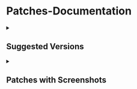 # Patches-Documentation

<details><summary>

## Suggested Versions
</summary>

***Recommended application versions to patch for best compatibilty with patches.***

<details><summary>

#### YouTube - Versions
</summary>

```
18.27.36
```
```
18.25.40
```
```
18.24.37
```
```
18.23.36
```
```
18.22.37
```
```
18.21.35
```
```
18.20.39
```
</details>

<details><summary>
  
#### YouTube Music - Versions
</summary>

```
all
```
</details>

<details><summary>

#### Reddit - Versions
</summary>

```
all
```
</details>

<details><summary>

#### MicroG - Versions
</summary>

```
all
```
</details></details>

<details><summary>

## Patches with Screenshots
</summary>

***List of patches with screenshots. You may need to scroll to view the complete table.***

<details><summary>

#### YouTube
</summary>

| Patch | Description | Related Screenshots |
|:--------:|:--------------:|:-----------------:|
| `add-splash-animation` | Adds splash animation, which was removed in YT v18.19.36+. This patch won't work with the `custom-branding-icon` patches. | [Screenshots](https://imgur.com/a/Ls6167p) |
| `bypass-ambient-mode-restrictions` | Allows ambient mode to be on while battery saver mode is enabled. | [Screenshots](https://imgur.com/a/qjNlGP3) |
| `change-homepage` | Defaults to subscription tab instead of home when the app opens. | [Screenshots](https://imgur.com/a/Xxeq0XD) |
| `custom-branding-icon-mmt` | Changes the app launcher icon to MMT. | [Screenshots](https://imgur.com/1h94NCw) |
| `custom-branding-icon-revancify-blue` | Changes the app launcher icon to Revancify Blue. | [Screenshots](https://imgur.com/EjJOlYq) |
| `custom-branding-icon-revancify-red` | Changes the app launcher icon to Revancify Red. | [Screenshots](https://imgur.com/BPgRMHt) |
| `custom-branding-youtube-name` | Rename the app to the name specified in the options.json file. (Default: ReVanced Extended) | [Screenshots](https://imgur.com/a/uYAWf65) |
| `custom-double-tap-length` | Add custom 'double-tap to seek' values that are specified in the options.json file. | [Screenshots](https://imgur.com/a/S1fyX9A) |
| `custom-package-name` | Uses the package name specified in the options.json file for the non-root build. | [Screenshots](https://imgur.com/a/DY0EMNI) |
| `custom-seekbar-color` | Change seekbar color in video player and video thumbnails. | [Screenshots](https://imgur.com/a/wUBZNdH) |
| `custom-video-speed` | Adds custom video speed options. | [Screenshots](https://imgur.com/a/7dE1QiH) |
| `default-video-quality` | Adds ability to set default video quality settings. | [Screenshots](https://imgur.com/a/hqY3SiN) |
| `default-video-speed` | Adds ability to set default video speed settings. | [Screenshots](https://imgur.com/a/x1YmkfG) |
| `disable-auto-captions` | Disables forced auto-captions. | [Screenshots](https://imgur.com/a/rYqTjk1) |
| `disable-haptic-feedback` | Adds options to disable haptic feedback. | [Screenshots](https://imgur.com/a/c0og6Ay) |
| `disable-hdr-video` | Disable HDR video. | [Screenshots](https://imgur.com/a/pbVp2g3) |
| `disable-landscape-mode` | Disable landscape mode when entering fullscreen. | [Screenshots](https://imgur.com/a/tJiXrmf) |
| `disable-quic-protocol` | Disable CronetEngine's QUIC protocol. | [Screenshots](https://imgur.com/a/CPNzSFq) |
| `disable-startup-shorts-player` | Disables Shorts from resuming when launching YouTube. | [Screenshots](https://imgur.com/a/GmsP5oK) |
| `enable-compact-controls-overlay` | Enables a compact control overlay in fullscreen. | [Screenshots](https://imgur.com/a/gVc4uMQ) |
| `enable-debug-logging` | Adds debugging options. | [Screenshots](https://imgur.com/a/7mNOSsa) |
| `enable-external-browser` | Opens URLs outside the app in an external browser. | [Screenshots](https://imgur.com/a/Nm2mvzd) |
| `enable-minimized-playback` | Enables picture-in-picture and background playback. | [Screenshots](https://imgur.com/a/ET3HcEx) |
| `enable-new-comment-popup-panels` | Enables a new type of comment popup panel in the Shorts player. | [Screenshots](https://imgur.com/a/0UZlccZ) |
| `enable-new-splash-animation` | Enables a new type of splash animation on Android 12+ devices. | [Screenshots](https://imgur.com/a/dtLaOYP) |
| `enable-new-thumbnail-preview` | Enables a new type of seek preview. | [Screenshots](https://imgur.com/a/lv2AxVP) |
| `enable-old-quality-layout` | Enables the original quality flyout menu. | [Screenshots](https://imgur.com/a/v7HyezL) |
| `enable-open-links-directly` | Skips over redirection URLs to external links. | [Screenshots](https://imgur.com/a/lMJqViC) |
| `enable-seekbar-tapping` | Enables tap-to-seek on the seekbar of the video player. | [Screenshots](https://imgur.com/a/PtA0tb3) |
| `enable-tablet-mini-player` | Enables the tablet mini-player layout. | [Screenshots](https://imgur.com/a/mLjsifI) |
| `enable-tablet-navigation-bar` | Enables the tablet navigation bar layout. | [Screenshots](https://imgur.com/a/KUi3w7f) |
| `enable-timestamps-speed` | Adds the current video speed in brackets next to the current time. | [Screenshots](https://imgur.com/a/QZoeBfT) |
| `enable-wide-search-bar` | Replaces the search icon with a wide search bar. This will hide the YouTube logo when active. | [Screenshots](https://imgur.com/a/wG3Mx3S) |
| `force-hide-player-button-background` | Remove the dark circle surrounding the pause/play button and the next and previous buttons/arrows. | [Screenshots](https://imgur.com/a/4nejeVc) |
| `force-opus-codec` | Forces the opus codec for audios. | [Screenshots](https://imgur.com/a/coCGCKS) |
| `force-premium-heading` | Forces the YouTube premium logo on the homepage. | [Screenshots](https://imgur.com/a/wcuugDV) |
| `force-vp9-codec` | Forces the VP9 codec for videos. | [Screenshots](https://imgur.com/a/Rl0u1Z4) |
| `header-switch` | Add switch to change the YouTube logo on the homepage. | [Screenshots](https://imgur.com/a/bPFJif1) |
| `hide-account-menu` | Allows you to hide account menu elements. | [Screenshots](https://imgur.com/a/MCvbnQu) |
| `hide-auto-player-popup-panels` | Hides automatic popup panels when opening a playlist/livestream. | [Screenshots](https://imgur.com/a/R3BHdAn) |
| `hide-autoplay-button` | Hides the autoplay toggle in the video player. | [Screenshots](https://imgur.com/a/9S3NUVx) |
| `hide-autoplay-preview` | Hides the autoplay preview container in fullscreen. | [Screenshots](https://imgur.com/a/OhxdFY9) |
| `hide-button-container` | Adds options to hide action buttons under a video (like, clip, remix, etc). | [Screenshots](https://imgur.com/a/pB2DkdJ) |
| `hide-captions-button` | Hides the captions button in the video player. | [Screenshots](https://imgur.com/a/iKc0ARk) |
| `hide-cast-button` | Hides the cast button in the video player. | [Screenshots](https://imgur.com/a/WNwI6Ve) |
| `hide-category-bar` | Hides the category bar at the top of feeds. | [Screenshots](https://imgur.com/a/P7H2Edn) |
| `hide-channel-avatar-section` | Hides the channel avatar section in the subscription tab. | [Screenshots](https://imgur.com/a/e0bU6sz) |
| `hide-channel-watermark` | Hides the creator watermarks on videos. | [Screenshots](https://imgur.com/a/Hlj6967) |
| `hide-collapse-button` | Hides the collapse button in the video player. | [Screenshots](https://imgur.com/a/bI1Fuoh) |
| `hide-comment-component` | Adds options to hide components related to comments. | [Screenshots](https://imgur.com/a/hTXpbSV) |
| `hide-crowdfunding-box` | Hides the crowdfunding box between the player and video description. | [Screenshots](https://imgur.com/a/WJlGhpq) |
| `hide-description-components` | Hides video description components. | [Screenshots](https://imgur.com/a/xhIJoD6) |
| `hide-double-tap-overlay-filter` | Prevents the screen from darkening when double-tapping. | [Screenshots](https://imgur.com/a/ualcmms) |
| `hide-email-address` | Hides the email address and handle in the account menu and switcher. | [Screenshots](https://imgur.com/a/MfWO2Rr) |
| `hide-endscreen-cards` | Hides the suggested video cards at the end of a video in fullscreen. | [Screenshots](https://imgur.com/a/50psTcB) |
| `hide-endscreen-overlay` | Hides endscreen overlay when swiping up while in fullscreen and at the end of videos. | [Screenshots](https://imgur.com/a/t8x32O6) |
| `hide-feed-flyout-panel` | Hides feed flyout panel components. | [Screenshots](https://imgur.com/a/nf1UPHc) |
| `hide-filmstrip-overlay` | Hides the filmstrip overlay when holding down on the seekbar. | [Screenshots](https://imgur.com/a/0f2sH10) |
| `hide-floating-microphone` | Hides the floating microphone button above the keyboard. | [Screenshots](https://imgur.com/a/PX54fRG) |
| `hide-fullscreen-panels` | Hides the video title and quick actions in fullscreen. And prevents the description, comments, live chat, and playlist panels from showing while in fullscreen. | [Screenshots](https://imgur.com/a/5e2Lxrx) |
| `hide-general-ads` | Removes ads in feeds and other areas. | [Screenshots](https://imgur.com/a/UfuiO7s) |
| `hide-info-cards` | Hides info-cards in videos. | [Screenshots](https://imgur.com/a/yKKXVDP) |
| `hide-layout-components` | Hides general layout components. | [Screenshots](https://imgur.com/a/5BP009b) |
| `hide-load-more-button` | Hides the button under videos that loads similar videos. | [Screenshots](https://imgur.com/a/jihDei9) |
| `hide-mix-playlists` | Hides mix playlists from the home feed and video player. | [Screenshots](https://imgur.com/a/hzpefwO) |
| `hide-music-button` | Hides the YouTube Music button in the video player. | [Screenshots](https://imgur.com/a/KYu3bMj) |
| `hide-navigation-buttons` | Adds options to hide or change navigation buttons. | [Screenshots](https://imgur.com/a/TEHIhKt) |
| `hide-navigation-label` | Hides the labels under the navigation buttons. | [Screenshots](https://imgur.com/a/TzHnK8l) |
| `hide-pip-notification` | Disable the PiP notification when you first launch PiP mode. | [Screenshots](https://imgur.com/a/ZEPIdOW) |
| `hide-player-button-background` | Remove the dark circle surrounding the pause/play button and the next and previous buttons/arrows. | [Screenshots](https://imgur.com/a/7l2ExDA) |
| `hide-player-flyout-panel` | Adds options to hide player flyout panel components. | [Screenshots](https://imgur.com/a/ZYc7wRe) |
| `hide-player-overlay-filter` | Prevent the player from darkening when you tap to reveal the player controls. | [Screenshots](https://imgur.com/a/U6bQxcM) |
| `hide-previous-next-button` | Hides the previous and next buttons from the player controls. | [Screenshots](https://imgur.com/a/WNp9p4t) |
| `hide-quick-actions` | Adds options to hide the quick action buttons beneath the seekbar while in fullscreen. | [Screenshots](https://imgur.com/a/PADAsaL) |
| `hide-seek-message` | Hides the 'Slide left or right to seek' message container. | [Screenshots](https://imgur.com/a/rQyBYg5) |
| `hide-seekbar` | Hides the seekbar in the video player and video thumbnails. | [Screenshots](https://imgur.com/a/qkVEocI) |
| `hide-shorts-component` | Adds options to hide Shorts in feeds and Shorts components. | [Screenshots](https://imgur.com/a/qbJO6yf) |
| `hide-snack-bar` | Hides snack bar popups. | [Screenshots](https://imgur.com/a/VBkD9LN) |
| `hide-speed-overlay` | Hides speed overlay when holding down in the player. | [Screenshots](https://imgur.com/a/mQ9uXn7) |
| `hide-suggested-actions` | Hides the suggested actions bar inside the player. | [Screenshots](https://imgur.com/a/CQ1gJS7) |
| `hide-suggestions-shelf` | Hides the suggestions shelves in feeds. | [Screenshots](https://imgur.com/a/mPOKZru) |
| `hide-time-stamp` | Hides timestamp in the video player. | [Screenshots](https://imgur.com/a/9TxGuEE) |
| `hide-tooltip-content` | Hides the tooltip box that appears on first install. | [Screenshots](https://imgur.com/a/OAZ30Z5) |
| `hide-trending-searches` | Hides trending searches in the search bar. | [Screenshots](https://imgur.com/a/1VjVi3A) |
| `hide-video-ads` | Removes ads in the video player. | [Screenshots](https://imgur.com/a/Shr7JuB) |
| `language-switch` | Adds language switch toggle. | [Screenshots](https://imgur.com/a/ERg1coh) |
| `layout-switch` | Adds the option to switch between tablet and phone layouts. | [Screenshots](https://imgur.com/a/16YQCJj) |
| `materialyou` | Applies the MaterialYou theme for Android 12+. | [Screenshots](https://imgur.com/a/CzspOyn) |
| `microg-support` | Allows the app to run without root using MicroG and under a different package name. | [Screenshots](https://imgur.com/a/HDh7OiC) |
| `optimize-resource` | Removes duplicate resources to reduce file size. | [Screenshots](https://imgur.com/a/n4KuROD) |
| `overlay-buttons` | Adds overlay buttons to the player (download, speed controls, amd copy link). | [Screenshots](https://imgur.com/a/U6JexYB) |
| `return-youtube-dislike` | Shows the dislike count of videos using the Return YouTube Dislike API. | [Screenshots](https://imgur.com/a/mWj0eoj) |
| `settings` | Applies mandatory patches to implement ReVanced settings into the application. | [Screenshots](https://imgur.com/a/qZJN1p0) |
| `sponsorblock` | Integrates SponsorBlock, which allows skipping undesired video segments, such as sponsored content. | [Screenshots](https://imgur.com/a/N7Z0CjM) |
| `spoof-app-version` | Adds the ability to trick YouTube into thinking you are using a different app version. Useful if you want the old YouTube UI. | [Screenshots](https://imgur.com/a/x5E6fF0) |
| `swipe-controls` | Adds volume and brightness swipe controls. | [Screenshots](https://imgur.com/a/76uY3A9) |
| `theme` | Change the app's theme to the values specified in options.json file (Default: Amoled black). | [Screenshots](https://imgur.com/a/4gsDQJS) |
| `translations` | Add Crowdin translations for YouTube. | [Screenshots](https://imgur.com/a/R7Q1k2h) |
</details>

<details><summary>

#### YouTube Music
</summary>

| Patch | Description | Related Screenshots |
|:--------:|:--------------:|:-----------------:|
| `amoled` | Applies an amoled black theme to flyout panels. | [Screenshots](https://imgur.com/a/PXnpWqK) |
| `background-play` | Enables background playback. | [Screenshots](https://imgur.com/a/gZki03j) |
| `bitrate-default-value` | Set the audio quality to 'Always High' when you first install the app. | [Screenshots](https://imgur.com/a/sL2k1m4) |
| `certificate-spoof` | Spoofs the YouTube Music certificate for Android Auto. | [Screenshots](https://imgur.com/a/wYqUq6J) |
| `custom-branding-icon-mmt` | Changes the app launcher icon to MMT. | [Screenshots](https://imgur.com/K96jJ52) |
| `custom-branding-icon-revancify-blue` | Changes the app launcher icon to Revancify Blue. | [Screenshots](https://imgur.com/1ijcyHr) |
| `custom-branding-icon-revancify-red` | Changes the app launcher icon to Revancify Red. | [Screenshots](https://imgur.com/wwUsmiW) |
| `custom-branding-music-name` | Rename the app to the name specified in the options.json file. | [Screenshots](https://imgur.com/a/ExSTD82) |
| `custom-package-name` | Uses the package name specified in the options.json file for the non-root build. | [Screenshots](https://imgur.com/a/99sBIlq) |
| `disable-auto-captions` | Disables forced auto captions. | [Screenshots](https://imgur.com/a/4PKAy9o) |
| `enable-black-navigation-bar` | Sets the navigation bar color to black. | [Screenshots](https://imgur.com/a/UK1YGZP) |
| `enable-color-match-player` | Matches the color of the mini player and the fullscreen player. | [Screenshots](https://imgur.com/a/F5mib6W) |
| `enable-compact-dialog` | Enable compact flyout on phone layouts. | [Screenshots](https://imgur.com/a/NstyglG) |
| `enable-custom-filter` | Adds a custom filter to hide specified layout components. | [Screenshots](https://imgur.com/a/U308EWB) |
| `enable-debug-logging` | Adds debugging options. | [Screenshots](https://imgur.com/a/sqPwaM7) |
| `enable-dismiss-queue` | Adds 'Dismiss queue' option to flyout menu. (YT Music v6.04.51+) | [Screenshots](https://imgur.com/a/12LYPAi) |
| `enable-force-minimized-player` | Keep player minimized even after switching tracks. | [Screenshots](https://imgur.com/a/lqAV44p) |
| `enable-force-shuffle` | Keeps shuffle enabled even after switching tracks. | [Screenshots](https://imgur.com/a/DWElbFu) |
| `enable-landscape-mode` | Enables entry into landscape mode by screen rotation on the phone. | [Screenshots](https://imgur.com/a/1ZUpMZg) |
| `enable-minimized-playback` | Enables minimized playback on Kids music. | [Screenshots](https://imgur.com/a/6uOVWJp) |
| `enable-new-layout` | Enables new player layouts. (YT Music v5.47.51+) | [Screenshots](https://imgur.com/a/LkvqOKO) |
| `enable-old-style-miniplayer` | Return the mini-player to old style. (for YT Music v5.55.53+) | [Screenshots](https://imgur.com/a/jH46Cvo) |
| `enable-opus-codec` | Enable opus codec when playing audio. | [Screenshots](https://imgur.com/a/uRdhxbI) |
| `enable-sleep-timer` | Adds a sleep timer option to flyout menu. | [Screenshots](https://imgur.com/a/cwEWZQi) |
| `enable-zen-mode` | Adds a grey tint to the video player to reduce eye strain. | [Screenshots](https://imgur.com/a/KX7jYRi) |
| `exclusive-audio-playback` | Enables the option to play music without video. | [Screenshots](https://imgur.com/a/WdZHw3M) |
| `hide-button-shelf` | Hides the category shelf from homepage and explorer. | [Screenshots](https://imgur.com/a/h0408Yl) |
| `hide-carousel-shelf` | Hides the carousel shelf from the homepage and explore tab. | [Screenshots](https://imgur.com/a/RkAIZkF) |
| `hide-cast-button` | Hides the cast button in the video player and mini-player. | [Screenshots](https://imgur.com/a/NRNKGQG) |
| `hide-category-bar` | Hides the music category bar at the top of the homepage. | [Screenshots](https://imgur.com/a/dCWHZmu) |
| `hide-get-premium` | Removes all "Get Premium" evidences from the avatar menu. | [Screenshots](https://imgur.com/a/xUfdCHx) |
| `hide-music-ads` | Hides ads before playing music. | [Screenshots](https://imgur.com/a/HCIlRvI) |
| `hide-navigation-label` | Hide navigation button labels. | [Screenshots](https://imgur.com/a/G9YE9kY) |
| `hide-new-playlist-button` | Hide the New Playlist button in the Library tab. | [Screenshots](https://imgur.com/a/RaANMid) |
| `hide-playlist-card` | Hides the suggested playlist card from the homepage. | [Screenshots](https://imgur.com/a/W6pxiuQ) |
| `hide-taste-builder` | Hides the 'Tell us which artists you like" card from homepage. | [Screenshots](https://imgur.com/a/vLXUsph) |
| `hide-upgrade-button` | Hides upgrade button from navigation bar and upgrade banner from the homepage. | [Screenshots](https://imgur.com/a/JMuhsrX) |
| `microg-support` | Allows the app to run without root using MicroG and under a different package name. | [Screenshots](https://imgur.com/a/HDh7OiC) |
| `optimize-resource` | Remove unnecessary resources to reduce file size. | [Missing]() |
| `remember-video-quality` | Remember the video quality whenever you change it. | [Screenshots](https://imgur.com/a/olwfVCf) |
| `settings` | Adds settings for ReVanced Extended to YouTube Music. | [Screenshots](https://imgur.com/a/prYgamZ) |
| `share-button-hook` | Adds the option to make the 'Share' button function as an external download button. | [Screenshots](https://imgur.com/a/HrtxSlV) |
| `spoof-app-version` | Spoof the YouTube Music client version. Allows Canadian users to bypass the Radio-only restriction. | [Screenshots](https://imgur.com/a/oJ1Y60L) |
| `translations` | Add Crowdin translations for YouTube Music. | [Screenshots](https://imgur.com/a/tVIibVh) |
</details>

<details><summary>

#### Reddit
</summary>

| Patch | Description | Related Screenshots |
|:--------:|:--------------:|:-----------------:|
| `disable-screenshot-popup` | Disables the popup that shows up when taking a screenshot. | [Screenshots](/assets/reddit/disable-screenshot-popup/README.md) |
| `hide-ads` | Removes ads from Reddit. | [Screenshots](/assets/reddit/hide-ads/README.md) |
| `hide-create-button` | Hide create button at navigation bar. | [Screenshots](/assets/reddit/hide-create-button/README.md) |
| `hide-discover-button` | Hides the discover button from the navigation bar. | [Screenshots](/assets/reddit/hide-discover-button/README.md) |
| `open-links-directly` | Skips over redirection URLs to external links. | [Screenshots](/assets/reddit/open-links-directly/README.md) |
| `open-links-externally` | Open links outside of the app directly in your browser. | [Screenshots](/assets/reddit/open-links-externally/README.md) |
| `premium-icon-reddit` | Unlocks premium Reddit app icons. | [Screenshots](/assets/reddit/premium-icon-reddit/README.md) |
| `reddit-settings` | Adds ReVanced settings to Reddit. | [Screenshots](/assets/reddit/reddit-settings/README.md) |
| `sanitize-sharing-links` | Removes (tracking) query parameters from the URLs when sharing links. | [Screenshots](/assets/reddit/sanitize-sharing-links/README.md) |
</details>

<details><summary>

#### MicroG
</summary>

| 💊 Patch | 📜 Description | 🏹 Target Version |
|:--------:|:--------------:|:-----------------:|
| `custom-branding-microg-name` | Renames the app to the name specified in options.json file. | [Screenshots](/assets/microg/custom-branding-microg-name/README.md) |
| `custom-branding-microg-revancify-blue` | Changes the app launcher icon to Revancify Blue. | [Screenshots](/assets/microg/custom-branding-icon-revancify-blue/README.md) |
| `custom-branding-microg-revancify-red` | Changes the app launcher icon to Revancify Red. | [Screenshots](/assets/microg/custom-branding-icon-revancify-red/README.md) |
| `hide-icon-from-launcher` | Hides the app icon from the launcher. | [Screenshots](/assets/microg/hide-icon-from-launcher/README.md) |
</details>
